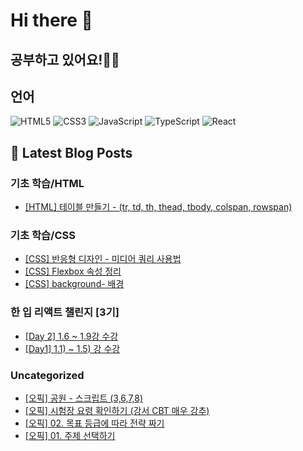 # Hi there 👋

## 공부하고 있어요!✍🏼

## 언어

<p>
  <p>
  <!-- HTML -->
  <img alt="HTML5" src="https://img.shields.io/badge/HTML5-E34F26?style=flat-square&logo=HTML5&logoColor=white" />
  <!-- CSS -->
  <img alt="CSS3" src="https://img.shields.io/badge/CSS3-1572B6?style=flat-square&logo=CSS3&logoColor=white" />
  <!-- JavaScript -->
  <img alt="JavaScript" src="https://img.shields.io/badge/JavaScript-F7DF1E?style=flat-square&logo=JavaScript&logoColor=white" /> 
  <!-- TypeScript -->
  <img alt="TypeScript" src="https://img.shields.io/badge/TypeScript-3178C6?style=flat-square&logo=TypeScript&logoColor=white" />
  <!-- React -->
  <img alt="React" src="https://img.shields.io/badge/React-61DAFB?style=flat-square&logo=React&logoColor=white" />
</p>

</p>

## 📕 Latest Blog Posts

### 기초 학습/HTML
<ul><li><a href='https://mori-appa-coding.tistory.com/90' target='_blank'>[HTML] 테이블 만들기 - (tr, td, th, thead, tbody, colspan, rowspan)</a></li></ul>

### 기초 학습/CSS
<ul><li><a href='https://mori-appa-coding.tistory.com/89' target='_blank'>[CSS] 반응형 디자인 - 미디어 쿼리 사용법</a></li><li><a href='https://mori-appa-coding.tistory.com/88' target='_blank'>[CSS] Flexbox 속성 정리</a></li><li><a href='https://mori-appa-coding.tistory.com/86' target='_blank'>[CSS] background- 배경</a></li></ul>

### 한 입 리액트 챌린지 [3기]
<ul><li><a href='https://mori-appa-coding.tistory.com/85' target='_blank'>[Day 2] 1.6 ~ 1.9강 수강</a></li><li><a href='https://mori-appa-coding.tistory.com/84' target='_blank'>[Day1] 1.1) ~ 1.5) 강 수강</a></li></ul>

### Uncategorized
<ul><li><a href='https://mori-appa-coding.tistory.com/82' target='_blank'>[오픽] 공원 - 스크립트 (3,6,7,8)</a></li><li><a href='https://mori-appa-coding.tistory.com/79' target='_blank'>[오픽] 시험장 요령 확인하기 (강서 CBT 매우 강추)</a></li><li><a href='https://mori-appa-coding.tistory.com/78' target='_blank'>[오픽] 02. 목표 등급에 따라 전략 짜기</a></li><li><a href='https://mori-appa-coding.tistory.com/77' target='_blank'>[오픽] 01. 주제 선택하기</a></li></ul>


